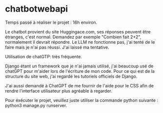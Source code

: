 # chatbotwebapi

Temps passé à réaliser le projet : 16h environ.

Le chatbot provient du site Huggingace.com, ses réponses peuvent être étranges, c'est normal.
Demandez par exemple "Combien fait 2+2", normalement il devrait répondre.
Le LLM ne fonctionne pas, j'ai tenté de le faire mais je n'ai pas réussi. J'ai laissé ma tentative.

Utilisation de chatGTP: très fréquente.

Django étant un framework que je n'ai jamais utilisé, j'ai beaucoup usé de chatGPT pour m'aider
lors de l'écriture de mon code. Pour ce qui est de la structure du site web, 
j'ai regardé les tutoriels officiels de Django. 

J'ai aussi demandé à ChatGPT de me fournir de l'aide pour le CSS afin de rendre l'interface utilisateur plus agréable à regarder.

Pour éxécuter le projet, veuillez juste utiliser la commande python suivante : python3 manage.py runserver.

